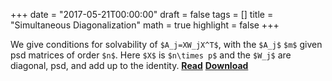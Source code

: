 +++
date = "2017-05-21T00:00:00"
draft = false
tags = []
title = "Simultaneous Diagonalization"
math = true
highlight = false
+++
<script type="text/javascript"
  src="https://cdn.mathjax.org/mathjax/latest/MathJax.js?config=TeX-AMS-MML_HTMLorMML">
</script>
<script type="text/x-mathjax-config">
MathJax.Hub.Config({
  tex2jax: {
    inlineMath: [['$','$'], ['\\(','\\)']],
    displayMath: [['$$','$$'], ['\[','\]']],
    processEscapes: true,
    processEnvironments: true,
    skipTags: ['script', 'noscript', 'style', 'textarea', 'pre'],
    TeX: { equationNumbers: { autoNumber: "AMS" },
         extensions: ["AMSmath.js", "AMSsymbols.js"] }
  }
});
</script>

We give conditions for solvability of `$A_j=XW_jX^T$`, with the `$A_j$` `$m$` given psd matrices of order `$n$`. Here `$X$` is `$n\times p$` and the `$W_j$` are diagonal, psd, and add up to the identity. [**Read**](http://gifi.stat.ucla.edu/simul/simul.html) [**Download**](http://gifi.stat.ucla.edu/simul/simul.pdf)
